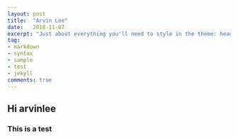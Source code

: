 ```yaml
---
layout: post
title:  "Arvin Lee"
date:   2018-11-07
excerpt: "Just about everything you'll need to style in the theme: headings, paragraphs, blockquotes, tables, code blocks, and more."
tag:
- markdown 
- syntax
- sample
- test
- jekyll
comments: true
---
```


## Hi arvinlee
### This is a test
